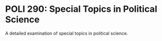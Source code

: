 # POLI 290: Special Topics in Political Science

A detailed examination of special topics in political science.